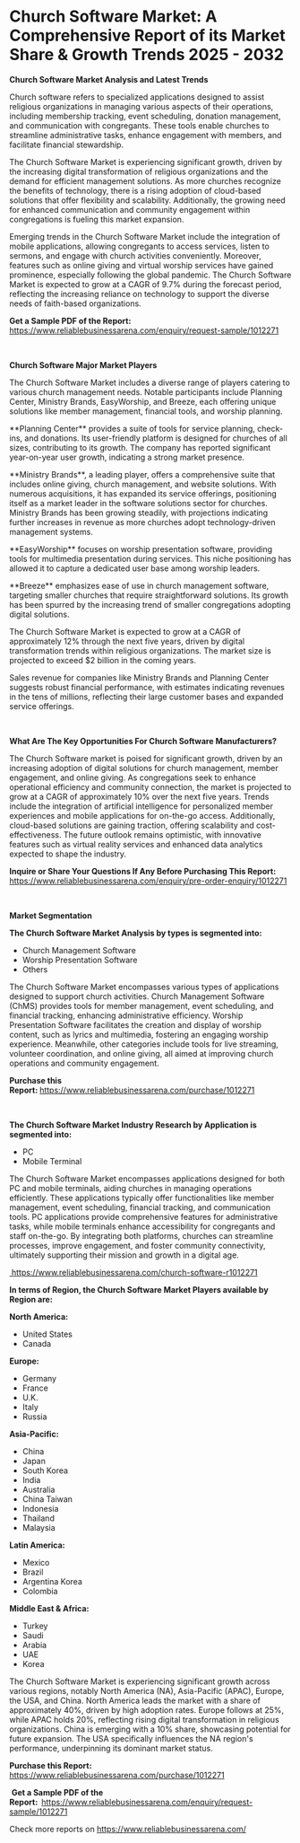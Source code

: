 <p><h1>Church Software Market: A Comprehensive Report of its Market Share & Growth Trends 2025 - 2032</h1></p><p><strong>Church Software Market Analysis and Latest Trends</strong></p>
<p><p>Church software refers to specialized applications designed to assist religious organizations in managing various aspects of their operations, including membership tracking, event scheduling, donation management, and communication with congregants. These tools enable churches to streamline administrative tasks, enhance engagement with members, and facilitate financial stewardship.</p><p>The Church Software Market is experiencing significant growth, driven by the increasing digital transformation of religious organizations and the demand for efficient management solutions. As more churches recognize the benefits of technology, there is a rising adoption of cloud-based solutions that offer flexibility and scalability. Additionally, the growing need for enhanced communication and community engagement within congregations is fueling this market expansion.</p><p>Emerging trends in the Church Software Market include the integration of mobile applications, allowing congregants to access services, listen to sermons, and engage with church activities conveniently. Moreover, features such as online giving and virtual worship services have gained prominence, especially following the global pandemic. The Church Software Market is expected to grow at a CAGR of 9.7% during the forecast period, reflecting the increasing reliance on technology to support the diverse needs of faith-based organizations.</p></p>
<p><strong>Get a Sample PDF of the Report:&nbsp;</strong> <a href="https://www.reliablebusinessarena.com/enquiry/request-sample/1012271?utm_campaign=2294&utm_medium=2&utm_source=Github&utm_content=ia&utm_term=05032025&utm_id=church-software">https://www.reliablebusinessarena.com/enquiry/request-sample/1012271</a></p>
<p>&nbsp;</p>
<p><strong>Church Software Major Market Players</strong></p>
<p><p>The Church Software Market includes a diverse range of players catering to various church management needs. Notable participants include Planning Center, Ministry Brands, EasyWorship, and Breeze, each offering unique solutions like member management, financial tools, and worship planning. </p><p>**Planning Center** provides a suite of tools for service planning, check-ins, and donations. Its user-friendly platform is designed for churches of all sizes, contributing to its growth. The company has reported significant year-on-year user growth, indicating a strong market presence.</p><p>**Ministry Brands**, a leading player, offers a comprehensive suite that includes online giving, church management, and website solutions. With numerous acquisitions, it has expanded its service offerings, positioning itself as a market leader in the software solutions sector for churches. Ministry Brands has been growing steadily, with projections indicating further increases in revenue as more churches adopt technology-driven management systems.</p><p>**EasyWorship** focuses on worship presentation software, providing tools for multimedia presentation during services. This niche positioning has allowed it to capture a dedicated user base among worship leaders.</p><p>**Breeze** emphasizes ease of use in church management software, targeting smaller churches that require straightforward solutions. Its growth has been spurred by the increasing trend of smaller congregations adopting digital solutions.</p><p>The Church Software Market is expected to grow at a CAGR of approximately 12% through the next five years, driven by digital transformation trends within religious organizations. The market size is projected to exceed $2 billion in the coming years.</p><p>Sales revenue for companies like Ministry Brands and Planning Center suggests robust financial performance, with estimates indicating revenues in the tens of millions, reflecting their large customer bases and expanded service offerings.</p></p>
<p>&nbsp;</p>
<p><strong>What Are The Key Opportunities For Church Software Manufacturers?</strong></p>
<p><p>The Church Software market is poised for significant growth, driven by an increasing adoption of digital solutions for church management, member engagement, and online giving. As congregations seek to enhance operational efficiency and community connection, the market is projected to grow at a CAGR of approximately 10% over the next five years. Trends include the integration of artificial intelligence for personalized member experiences and mobile applications for on-the-go access. Additionally, cloud-based solutions are gaining traction, offering scalability and cost-effectiveness. The future outlook remains optimistic, with innovative features such as virtual reality services and enhanced data analytics expected to shape the industry.</p></p>
<p><strong>Inquire or Share Your Questions If Any Before Purchasing This Report:</strong> <a href="https://www.reliablebusinessarena.com/enquiry/pre-order-enquiry/1012271?utm_campaign=2294&utm_medium=2&utm_source=Github&utm_content=ia&utm_term=05032025&utm_id=church-software">https://www.reliablebusinessarena.com/enquiry/pre-order-enquiry/1012271</a></p>
<p>&nbsp;</p>
<p><strong>Market Segmentation</strong></p>
<p><strong>The Church Software Market Analysis by types is segmented into:</strong></p>
<p><ul><li>Church Management Software</li><li>Worship Presentation Software</li><li>Others</li></ul></p>
<p><p>The Church Software Market encompasses various types of applications designed to support church activities. Church Management Software (ChMS) provides tools for member management, event scheduling, and financial tracking, enhancing administrative efficiency. Worship Presentation Software facilitates the creation and display of worship content, such as lyrics and multimedia, fostering an engaging worship experience. Meanwhile, other categories include tools for live streaming, volunteer coordination, and online giving, all aimed at improving church operations and community engagement.</p></p>
<p><strong>Purchase this Report:&nbsp;</strong><a href="https://www.reliablebusinessarena.com/purchase/1012271?utm_campaign=2294&utm_medium=2&utm_source=Github&utm_content=ia&utm_term=05032025&utm_id=church-software">https://www.reliablebusinessarena.com/purchase/1012271</a></p>
<p>&nbsp;</p>
<p><strong>The Church Software Market Industry Research by Application is segmented into:</strong></p>
<p><ul><li>PC</li><li>Mobile Terminal</li></ul></p>
<p><p>The Church Software Market encompasses applications designed for both PC and mobile terminals, aiding churches in managing operations efficiently. These applications typically offer functionalities like member management, event scheduling, financial tracking, and communication tools. PC applications provide comprehensive features for administrative tasks, while mobile terminals enhance accessibility for congregants and staff on-the-go. By integrating both platforms, churches can streamline processes, improve engagement, and foster community connectivity, ultimately supporting their mission and growth in a digital age.</p></p>
<p><a href="https://www.reliablebusinessarena.com/church-software-r1012271?utm_campaign=2294&utm_medium=2&utm_source=Github&utm_content=ia&utm_term=05032025&utm_id=church-software">&nbsp;https://www.reliablebusinessarena.com/church-software-r1012271</a></p>
<p><strong>In terms of Region, the Church Software Market Players available by Region are:</strong></p>
<p>
    <p> <strong> North America: </strong>
        <ul>
            <li>United States</li>
            <li>Canada</li>
        </ul>
        </p> 
    <p> <strong> Europe: </strong>
        <ul>
            <li>Germany</li>
            <li>France</li>
            <li>U.K.</li>
            <li>Italy</li>
            <li>Russia</li>
        </ul>
        </p> 
    <p> <strong> Asia-Pacific: </strong>
        <ul>
            <li>China</li>
            <li>Japan</li>
            <li>South Korea</li>
            <li>India</li>
            <li>Australia</li>
            <li>China Taiwan</li>
            <li>Indonesia</li>
            <li>Thailand</li>
            <li>Malaysia</li>
        </ul>
        </p> 
    <p> <strong> Latin America: </strong>
        <ul>
            <li>Mexico</li>
            <li>Brazil</li>
            <li>Argentina Korea</li>
            <li>Colombia</li>
        </ul>
        </p> 
    <p> <strong> Middle East & Africa: </strong>
        <ul>
            <li>Turkey</li>
            <li>Saudi</li>
            <li>Arabia</li>
            <li>UAE</li>
            <li>Korea</li>
        </ul>
    </p>
    </p>
<p><p>The Church Software Market is experiencing significant growth across various regions, notably North America (NA), Asia-Pacific (APAC), Europe, the USA, and China. North America leads the market with a share of approximately 40%, driven by high adoption rates. Europe follows at 25%, while APAC holds 20%, reflecting rising digital transformation in religious organizations. China is emerging with a 10% share, showcasing potential for future expansion. The USA specifically influences the NA region's performance, underpinning its dominant market status.</p></p>
<p><strong>Purchase this Report: </strong><a href="https://www.reliablebusinessarena.com/purchase/1012271?utm_campaign=2294&utm_medium=2&utm_source=Github&utm_content=ia&utm_term=05032025&utm_id=church-software">https://www.reliablebusinessarena.com/purchase/1012271</a></p>
<p>&nbsp;<strong>Get a Sample PDF of the Report:&nbsp;&nbsp;</strong><a href="https://www.reliablebusinessarena.com/enquiry/request-sample/1012271?utm_campaign=2294&utm_medium=2&utm_source=Github&utm_content=ia&utm_term=05032025&utm_id=church-software">https://www.reliablebusinessarena.com/enquiry/request-sample/1012271</a></p>
<p><strong></strong></p>
<p>Check more reports on <a href="https://www.reliablebusinessarena.com/?utm_campaign=2294&utm_medium=2&utm_source=Github&utm_content=ia&utm_term=05032025&utm_id=church-software">https://www.reliablebusinessarena.com/</a></p>